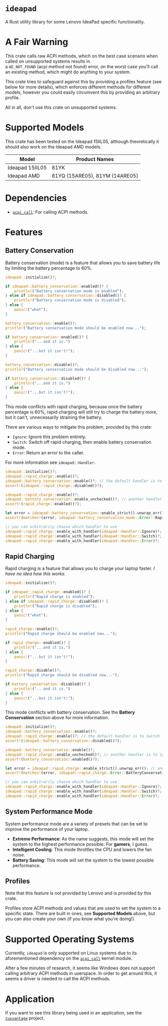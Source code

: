 # `ideapad`
A Rust utility library for some Lenovo IdeaPad specific functionality.

# A Fair Warning
This crate calls raw ACPI methods, which on the best case scenario when called on unsupported systems results in  
a `AE_NOT_FOUND` (acpi method not found) error, on the worst case you'll call an existing method, which might do
anything to your system.

This crate tries to safeguard against this by providing a profiles feature (see below for more details), which enforces
different methods for different models, however you could easily circumvent this by providing an arbitrary profile.

All in all, don't use this crate on unsupported systems.

# Supported Models

This crate has been tested on the Ideapad 15IIL05, although theoretically it should also work on the Ideapad AMD 
models.

| **Model**       | **Product Names**              |
|-----------------|--------------------------------|
| Ideapad 15IIL05 | 81YK                           |
| Ideapad AMD     | 81YQ (15ARE05), 81YM (14ARE05) |

# Dependencies
 * [`acpi_call`](https://github.com/mkottman/acpi_call): For calling ACPI methods.

# Features
## Battery Conservation
Battery conservation (mode) is a feature that allows you to save battery life by limiting the battery percentage to 60%.

```rust
ideapad::initialize()?;

if ideapad::battery_conservation::enabled()? {
    println!("Battery conservation mode is enabled");
} else if ideapad::battery_conservation::disabled()? {
    println!("Battery conservation mode is disabled");
} else {
    panic!("what");
}

battery_conservation::enable()?;
println!("Battery conservation mode should be enabled now...");

if battery_conservation::enabled()? {
    println!("...and it is.")
} else {
    panic!("...but it isn't!");
}

battery_conservation::disable()?;
println!("Battery conservation mode should be disabled now...");

if battery_conservation::disabled()? {
    println!("...and it is.")
} else {
    panic!("...but it isn't!");
}
```

This mode conflicts with rapid charging, because once the battery percentage is 60%, rapid charging will still try to
charge the battery more, but it can't, unnecessarily straining the battery.

There are various ways to mitigate this problem, provided by this crate:

 * `Ignore`: Ignore this problem entirely.
 * `Switch`: Switch off rapid charging, then enable battery conservation mode.
 * `Error`: Return an error to the caller.

For more information see `ideapad::Handler`.

```rust
ideapad::initialize()?;
ideapad::rapid_charge::enable()?;
ideapad::battery_conservation::enable()?; // the default handler is to switch
assert!(ideapad::rapid_charge::disabled()?);

ideapad::rapid_charge::enable()?;
ideapad::battery_conservation::enable_unchecked()?; // another handler is to ignore the problem entirely
assert!(rapid_charge::enabled()?);

let error = ideapad::battery_conservation::enable_strict().unwrap_err(); // another handler is to error
assert!(matches!(error, ideapad::battery_conservation_mode::Error::RapidChargeEnabled));

// you can arbitrarily choose which handler to use
ideapad::rapid_charge::enable_with_handler(ideapad::Handler::Ignore)?;
ideapad::rapid_charge::enable_with_handler(ideapad::Handler::Switch)?;
ideapad::rapid_charge::enable_with_handler(ideapad::Handler::Error)?;
```

## Rapid Charging
Rapid charging is a feature that allows you to charge your laptop faster. *I have no idea how this works.*

```rust
ideapad::initialize()?;

if ideapad::rapid_charge::enabled()? {
    println!("Rapid charge is enabled");
} else if ideapad::rapid_charge::disabled()? {
    println!("Rapid charge is disabled");
} else {
    panic!("what");
}

rapid_charge::enable()?;
println!("Rapid charge should be enabled now...");

if rapid_charge::enabled()? {
    println!("...and it is.")
} else {
    panic!("...but it isn't!");
}

rapid_charge::disable()?;
println!("Rapid charge should be disabled now...");

if battery_conservation::disabled()? {
    println!("...and it is.")
} else {
    panic!("...but it isn't!");
}
```

This mode conflicts with battery conservation. See the **Battery Conservation** section above for more information.

```rust
ideapad::initialize()?;
ideapad::battery_conservation::enable()?;
ideapad::rapid_charge::enable()?; // the default handler is to switch
assert!(ideapad::battery_conservation::disabled()?);

ideapad::battery_conservatio::enable()?;
ideapad::rapid_charge::enable_unchecked()?; // another handler is to ignore the problem entirely
assert!(battery_conservation::enabled()?);

let error = ideapad::rapid_charge::enable_strict().unwrap_err(); // another handler is to error
assert!(matches!(error, ideapad::rapid_charge::Error::BatteryConservationEnabled));

// you can arbitrarily choose which handler to use
ideapad::rapid_charge::enable_with_handler(ideapad::Handler::Ignore)?;
ideapad::rapid_charge::enable_with_handler(ideapad::Handler::Switch)?;
ideapad::rapid_charge::enable_with_handler(ideapad::Handler::Error)?;
```

## System Performance Mode
System performance mode are a variety of presets that can be set to improve the performance of your laptop.

 * **Extreme Performance**: As the name suggests, this mode will set the system to the highest performance possible. For **gamers**, I guess.
 * **Intelligent Cooling**: This mode throttles the CPU and lowers the fan noise.
 * **Battery Saving**: This mode will set the system to the lowest possible performance.

## Profiles
Note that this feature is not provided by Lenovo and is provided by this crate.

Profiles store ACPI methods and values that are used to set the system to a specific state. There are built in ones,
see **Supported Models** above, but you can also create your own (if you know what you're doing!).

# Supported Operating Systems
Currently, `ideapad` is only supported on Linux systems due to its aforementioned dependency on the 
[`acpi_call`](https://github.com/mkottman/acpi_call) kernel module.

After a few minutes of research, it seems like Windows does not support calling arbitrary ACPI methods in userspace. In
order to get around this, it seems a driver is needed to call the ACPI methods.

# Application
If you want to see this library being used in an application, see the 
[`tuxvantage`](https://github.com/ALinuxPerson/tuxvantage) project.